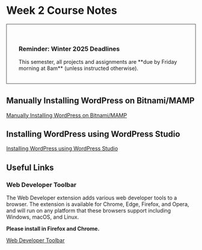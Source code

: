 # Week 2 Course Notes

<div style="border: 1px solid #444; margin: 1rem 0 2rem 0; padding: 2rem;">

<h3>Reminder: Winter 2025 Deadlines</h3>
This semester, all projects and assignments are **due by Friday morning at 8am** (unless instructed otherwise).
</div>

## Manually Installing WordPress on Bitnami/MAMP

[Manually Installing WordPress on Bitnami/MAMP](./week-2/manually-Installing-wordpress.md)

## Installing WordPress using WordPress Studio

[Installing WordPress using WordPress Studio](./week-2/installing-wordpress-studio.md)


## Useful Links

### Web Developer Toolbar

The Web Developer extension adds various web developer tools to a browser. The extension is available for Chrome, Edge, Firefox, and Opera, and will run on any platform that these browsers support including Windows, macOS, and Linux.

**Please install in Firefox and Chrome.**

[Web Developer Toolbar](https://chrispederick.com/work/web-developer/)